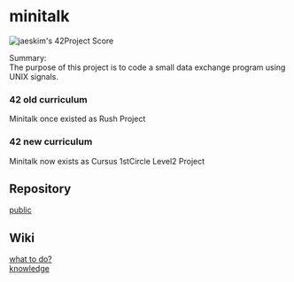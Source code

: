 # minitalk

![jaeskim's 42Project Score](https://badge42.herokuapp.com/api/project/mmizuno/minitalk)  

Summary:  
The purpose of this project is to code a small data exchange program using UNIX signals.  


### 42 old curriculum

Minitalk once existed as Rush Project  


### 42 new curriculum

Minitalk now exists as Cursus 1stCircle Level2 Project


## Repository

[public](https://github.com/mznmk/minitalc)  


## Wiki

[what to do?](./what_to_do.md)  
[knowledge](./knowledge.md)  



